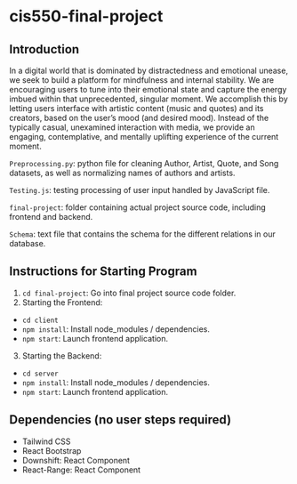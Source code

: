 # cis550-final-project

## Introduction

In a digital world that is dominated by distractedness and emotional unease, we seek to build a platform for mindfulness and internal stability. We are encouraging users to tune into their emotional state and capture the energy imbued within that unprecedented, singular moment. We accomplish this by letting users interface with artistic content (music and quotes) and its creators, based on the user’s mood (and desired mood). Instead of the typically casual, unexamined interaction with media, we provide an engaging, contemplative, and mentally uplifting experience of the current moment.

`Preprocessing.py`: python file for cleaning Author, Artist, Quote, and Song datasets, as well as normalizing names of authors and artists.

`Testing.js`: testing processing of user input handled by JavaScript file.

`final-project`: folder containing actual project source code, including frontend and backend.

`Schema`: text file that contains the schema for the different relations in our database.

## Instructions for Starting Program
1. `cd final-project`: Go into final project source code folder.
2. Starting the Frontend:
  * `cd client`
  * `npm install`: Install node_modules / dependencies.
  * `npm start`: Launch frontend application.
3. Starting the Backend:
  * `cd server`
  * `npm install`: Install node_modules / dependencies.
  * `npm start`: Launch frontend application.

## Dependencies (no user steps required)
- Tailwind CSS
- React Bootstrap
- Downshift: React Component
- React-Range: React Component

